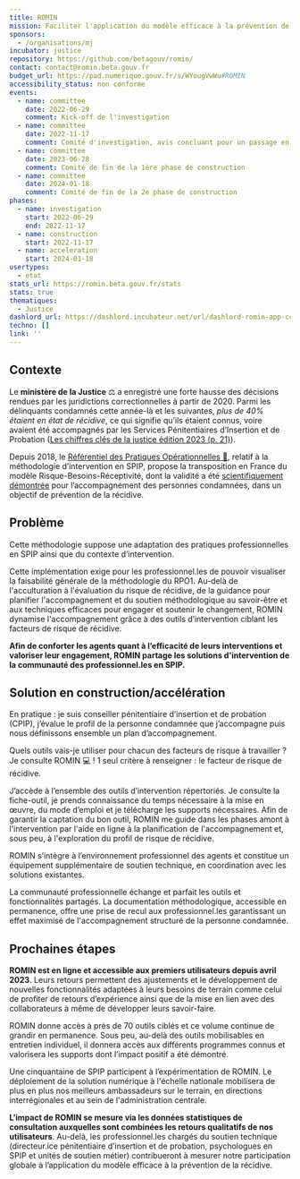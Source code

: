 ```yaml
---
title: ROMIN
mission: Faciliter l'application du modèle efficace à la prévention de la récidive
sponsors:
  - /organisations/mj
incubator: justice
repository: https://github.com/betagouv/romin/
contact: contact@romin.beta.gouv.fr
budget_url: https://pad.numerique.gouv.fr/s/WYougVwWu#ROMIN
accessibility_status: non conforme
events:
  - name: committee
    date: 2022-06-29
    comment: Kick-off de l'investigation
  - name: committee
    date: 2022-11-17
    comment: Comité d'investigation, avis concluant pour un passage en phase de construction
  - name: committee
    date: 2023-06-28
    comment: Comité de fin de la 1ère phase de construction
  - name: committee
    date: 2024-01-18
    comment: Comité de fin de la 2e phase de construction
phases:
  - name: investigation
    start: 2022-06-29
    end: 2022-11-17
  - name: construction
    start: 2022-11-17
  - name: acceleration
    start: 2024-01-18
usertypes:
  - etat
stats_url: https://romin.beta.gouv.fr/stats
stats: true
thematiques:
  - Justice
dashlord_url: https://dashlord.incubateur.net/url/dashlord-romin-app-cc-anje-justice-fr/
techno: []
link: ''
---
```

## Contexte

Le **ministère de la Justice** ⚖ a enregistré une forte hausse des décisions rendues par les juridictions correctionnelles à partir de 2020. Parmi les délinquants condamnés cette année-là et les suivantes, *plus de 40% étaient en état de récidive*, ce qui signifie qu’ils étaient connus, voire avaient été accompagnés par les Services Pénitentiaires d’Insertion et de Probation ([Les chiffres clés de la justice édition 2023 (p. 21)](https://www.justice.gouv.fr/sites/default/files/2023-10/Chiffres_Cle%CC%81s_2023_En_ligne_0.pdf)).

Depuis 2018, le [Référentiel des Pratiques Opérationnelles 📖](https://journals.openedition.org/criminocorpus/10631), relatif à la méthodologie d’intervention en SPIP, propose la transposition en France du modèle Risque-Besoins-Réceptivité, dont la validité a été [scientifiquement démontrée](https://www.researchgate.net/publication/247523857_Validating_the_Principles_of_Effective_Intervention_A_Systematic_Review_of_the_Contributions_of_Meta-Analysis_in_the_Field_of_Corrections) pour l’accompagnement des personnes condamnées, dans un objectif de prévention de la récidive. 

## Problème

Cette méthodologie suppose une adaptation des pratiques professionnelles en SPIP ainsi que du contexte d’intervention.

Cette implémentation exige pour les professionnel.les de pouvoir visualiser la faisabilité générale de la méthodologie du RPO1. Au-delà de l'acculturation à l'évaluation du risque de récidive, de la guidance pour planifier l'accompagnement et du soutien méthodologique au savoir-être et aux techniques efficaces pour engager et soutenir le changement, ROMIN dynamise l'accompagnement grâce à des outils d’intervention ciblant les facteurs de risque de récidive.

**Afin de conforter les agents quant à l’efficacité de leurs interventions et valoriser leur engagement, ROMIN partage les solutions d'intervention de la communauté des professionnel.les en SPIP.**

## Solution en construction/accélération

En pratique : je suis conseiller pénitentiaire d’insertion et de probation (CPIP), j’évalue le profil de la personne condamnée que j’accompagne puis nous définissons ensemble un plan d’accompagnement. 

Quels outils vais-je utiliser pour chacun des facteurs de risque à travailler ? 
Je consulte ROMIN 💻 ! 1 seul critère à renseigner : le facteur de risque de récidive. 

J’accède à l’ensemble des outils d’intervention répertoriés. Je consulte la fiche-outil, je prends connaissance du temps nécessaire à la mise en œuvre, du mode d’emploi et je télécharge les supports nécessaires.
Afin de garantir la captation du bon outil, ROMIN me guide dans les phases amont à l'intervention par l'aide en ligne à la planification de l'accompagnement et, sous peu, à l'exploration du profil de risque de récidive.

ROMIN s’intègre à l’environnement professionnel des agents et constitue un équipement supplémentaire de soutien technique, en coordination avec les solutions existantes.

La communauté professionnelle échange et parfait les outils et fonctionnalités partagés.
La documentation méthodologique, accessible en permanence, offre une prise de recul aux professionnel.les garantissant un effet maximisé de l'accompagnement structuré de la personne condamnée.

## Prochaines étapes

**ROMIN est en ligne et accessible aux premiers utilisateurs depuis avril 2023**. Leurs retours permettent des ajustements et le développement de nouvelles fonctionnalités adaptées à leurs besoins de terrain comme celui de profiter de retours d’expérience ainsi que de la mise en lien avec des collaborateurs à même de développer leurs savoir-faire.

ROMIN donne accès à près de 70 outils ciblés et ce volume continue de grandir en permanence. Sous peu, au-delà des outils mobilisables en entretien individuel, il donnera accès aux différents programmes connus et valorisera les supports dont l’impact positif a été démontré. 

Une cinquantaine de SPIP participent à l’expérimentation de ROMIN. Le déploiement de la solution numérique à l'échelle nationale mobilisera de plus en plus nos meilleurs ambassadeurs sur le terrain, en directions interrégionales et au sein de l'administration centrale.

**L’impact de ROMIN se mesure via les données statistiques de consultation auxquelles sont combinées les retours qualitatifs de nos utilisateurs**. Au-delà, les professionnel.les chargés du soutien technique (directeur.ice pénitentiaire d’insertion et de probation, psychologues en SPIP et unités de soutien métier) contribueront à mesurer notre participation globale à l’application du modèle efficace à la prévention de la récidive.
